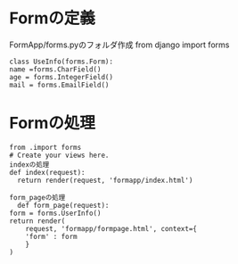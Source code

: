 # Formの定義
  FormApp/forms.pyのフォルダ作成
    from django import forms

    class UseInfo(forms.Form):
    name =forms.CharField()
    age = forms.IntegerField()
    mail = forms.EmailField()

# Formの処理
    from .import forms
    # Create your views here.
    indexの処理
    def index(request):
      return render(request, 'formapp/index.html')

    form_pageの処理
      def form_page(request):
    form = forms.UserInfo()
    return render(
        request, 'formapp/formpage.html', context={
        'form' : form
        }
    )
